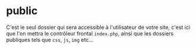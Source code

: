 # public

C'est le seul dossier qui sera accessible à l'utilisateur de votre site, c'est ici que l'on mettra le contrôleur frontal `index.php`, ainsi que les dossiers publiques tels que `css`, `js`, `img` etc...
